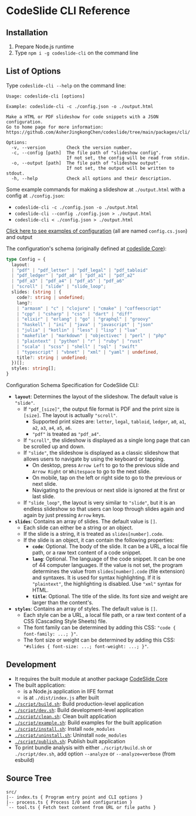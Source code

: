 # CodeSlide CLI Reference

## Installation
1. Prepare Node.js runtime
2. Type `npm i -g codeslide-cli` on the command line

## List of Options
Type `codeslide-cli --help` on the command line:
```
Usage: codeslide-cli [options]

Example: codeslide-cli -c ./config.json -o ./output.html

Make a HTML or PDF slideshow for code snippets with a JSON configuration.
Go to home page for more information:
https://github.com/AsherJingkongChen/codeslide/tree/main/packages/cli/

Options:
  -v, --version        Check the version number.
  -c, --config [path]  The file path of "slideshow config".
                       If not set, the config will be read from stdin.
  -o, --output [path]  The file path of "slideshow output".
                       If not set, the output will be written to stdout.
  -h, --help           Check all options and their description.
```

Some example commands for making a slideshow at `./output.html` with a config at `./config.json`:
- `codeslide-cli -c ./config.json -o ./output.html`
- `codeslide-cli --config ./config.json > ./output.html`
- `codeslide-cli < ./config.json > ./output.html`

[Click here to see examples of configuration](https://github.com/AsherJingkongChen/codeslide/tree/main/packages/cli/example/) (all are named `config.cs.json`) and output

The configuration's schema (originally defined at [codeslide Core](https://github.com/AsherJingkongChen/codeslide/blob/main/packages/core/src/core/index.ts)):
```typescript
type Config = {
  layout:
  | "pdf" | "pdf_letter" | "pdf_legal" | "pdf_tabloid"
  | "pdf_ledger" | "pdf_a0" | "pdf_a1" | "pdf_a2"
  | "pdf_a3" | "pdf_a4" | "pdf_a5" | "pdf_a6"
  | "scroll" | "slide" | "slide_loop";
  slides: (string | {
    code?: string | undefined;
    lang?:
    | "armasm" | "c" | "clojure" | "cmake" | "coffeescript"
    | "cpp" | "csharp" | "css" | "dart" | "diff"
    | "elixir" | "erlang" | "go" | "graphql" | "groovy"
    | "haskell" | "ini" | "java" | "javascript" | "json"
    | "julia" | "kotlin" | "less" | "lisp" | "lua"
    | "makefile" | "markdown" | "objectivec" | "perl" | "php"
    | "plaintext" | "python" | "r" | "ruby" | "rust"
    | "scala" | "scss" | "shell" | "sql" | "swift"
    | "typescript" | "vbnet" | "xml" | "yaml" | undefined,
    title?: string | undefined;
  })[];
  styles: string[];
}
```

Configuration Schema Specification for CodeSlide CLI:
- **`layout`**: Determines the layout of the slideshow. The default value is `"slide"`.
  - If `"pdf_[size]"`, the output file format is PDF and the print size is `[size]`. The layout is actually `"scroll"`.
    - Supported print sizes are: `letter`, `legal`, `tabloid`, `ledger`, `a0`, `a1`, `a2`, `a3`, `a4`, `a5`, `a6`.
    - `"pdf"` is treated as `"pdf_a4"`.
  - If `"scroll"`, the slideshow is displayed as a single long page that can be scrolled up and down.
  - If `"slide"`, the slideshow is displayed as a classic slideshow that allows users to navigate by using the keyboard or tapping.
    - On desktop, press `Arrow Left` to go to the previous slide and `Arrow Right` or `Whitespace` to go to the next slide.
    - On mobile, tap on the left or right side to go to the previous or next slide.
    - Navigating to the previous or next slide is ignored at the first or last slide.
  - If `"slide_loop"`, the layout is very similar to `"slide"`, but it is an endless slideshow so that users can loop through slides again and again by just pressing `Arrow` keys.
- **`slides`**: Contains an array of slides. The default value is `[]`.
  - Each slide can either be a string or an object.
  - If the slide is a string, it is treated as `slides[number].code`.
  - If the slide is an object, it can contain the following properties:
    - **`code`**: Optional. The body of the slide. It can be a URL, a local file path, or a raw text content of a code snippet.
    - **`lang`**: Optional. The language of the code snippet. It can be one of 44 computer languages. If the value is not set, the program determines the value from `slides[number].code` (file extension) and syntaxes. It is used for syntax highlighting. If it is `"plaintext"`, the highlighting is disabled. Use `"xml"` syntax for HTML.
    - **`title`**: Optional. The title of the slide. Its font size and weight are larger than the content's.
- **`styles`**: Contains an array of styles. The default value is `[]`.
  - Each style can be a URL, a local file path, or a raw text content of a CSS (Cascading Style Sheets) file.
  - The font family can be determined by adding this CSS: `"code { font-family: ...; }"`.
  - The font size or weight can be determined by adding this CSS: `"#slides { font-size: ...; font-weight: ...; }"`.

## Development
- It requires the built module at another package [CodeSlide Core](https://github.com/AsherJingkongChen/codeslide/tree/main/packages/core/)
- The built application:
  - is a Node.js application in IIFE format
  - is at `./dist/index.js` after built
- [`./script/build.sh`](https://github.com/AsherJingkongChen/codeslide/blob/main/packages/cli/script/build.sh): Build production-level application
- [`./script/dev.sh`](https://github.com/AsherJingkongChen/codeslide/blob/main/packages/cli/script/dev.sh): Build development-level application
- [`./script/clean.sh`](https://github.com/AsherJingkongChen/codeslide/blob/main/packages/cli/script/clean.sh): Clean built application
- [`./script/example.sh`](https://github.com/AsherJingkongChen/codeslide/blob/main/packages/cli/script/example.sh): Build examples for the built application
- [`./script/install.sh`](https://github.com/AsherJingkongChen/codeslide/blob/main/packages/cli/script/install.sh): Install `node_modules`
- [`./script/uninstall.sh`](https://github.com/AsherJingkongChen/codeslide/blob/main/packages/cli/script/uninstall.sh): Uninstall `node_modules`
- [`./script/publish.sh`](https://github.com/AsherJingkongChen/codeslide/blob/main/packages/cli/script/publish.sh): Publish built application
- To print bundle analysis with either `./script/build.sh` or `./script/dev.sh`, add option `--analyze` or `--analyze=verbose` (from esbuild)

## Source Tree
```
src/
|-- index.ts { Program entry point and CLI options }
|-- process.ts { Process I/O and configuration }
`-- tool.ts { Fetch text content from URL or file paths }
```
